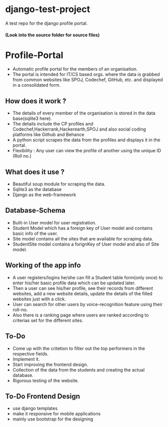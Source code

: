 # django-test-project
A test repo for the django profile portal.
#### (Look into the source folder for source files)

# Profile-Portal
* Automatic profile portal for the members of an organisation.
* The portal is intended for IT/CS based orgs. where the data is grabbed from common websites like SPOJ, Codechef, GitHub, etc. and displayed in a consolidated form.

## How does it work ?
* The details of every member of the organisation is stored in the data base(sqlite3 here).
* The details include the CP profiles and Codechef,Hackerrank,Hackerearth,SPOJ and also social coding platforms like Github and Behance
* A python script scrapes the data from the profiles and displays it in the portal.
* Flexibility : Any user can view the profile of another using the unique ID (Roll no.)

## What does it use ?
* Beautiful soup module for scraping the data.
* Sqlite3 as the database
* Django as the web-framework

## Database-Schema
* Built-in User model for user registration.
* Student Model which has a foreign key of User model and contains basic info of the user.
* Site model contains all the sites that are available for scraping data.
* StudentSite model contains a forignKey of User model and also of Site model. 

## Working of the app info
* A user registers/logins he/she can fill a Student table form(only once) to enter his/her basic profile data which can be updated later.
* Then a user can see his/her profile, see their records from different websites, add a new website details, update the details of the filled websites just with a click.
* User can search for other users by voice-recognition feature using their roll-no.
* Also there is a ranking page where users are ranked according to criterias set for the different sites.

## To-Do
* Come up with the critetion to filter out the top performers in the respective fields.
* Implement it.
* Start improving the frontend design.
* Collection of the data from the students and creating the actual database.
* Rigorous testing of the website.

## To-Do Frontend Design
* use django templates
* make it responsive for mobile applications
* mainly use bootstrap for the designing
